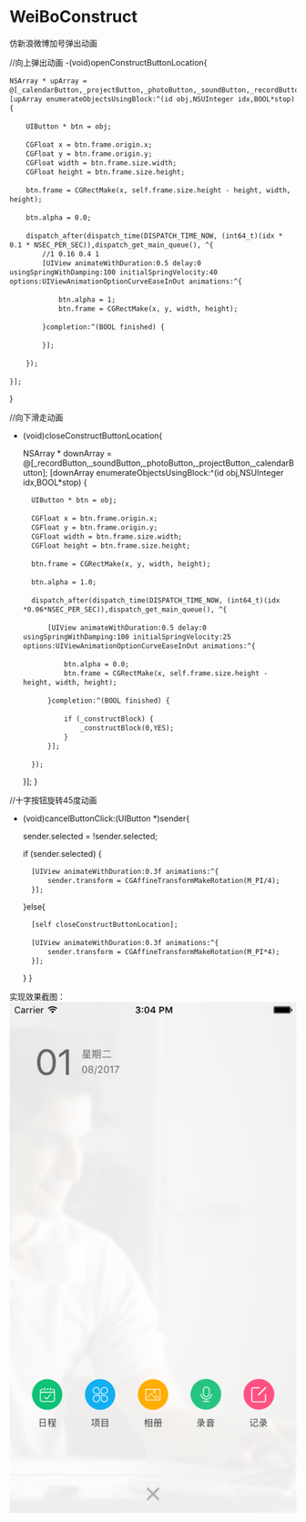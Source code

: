 # WeiBoConstruct
仿新浪微博加号弹出动画

//向上弹出动画
-(void)openConstructButtonLocation{

    NSArray * upArray = @[_calendarButton,_projectButton,_photoButton,_soundButton,_recordButton];
    [upArray enumerateObjectsUsingBlock:^(id obj,NSUInteger idx,BOOL*stop) {
        
        UIButton * btn = obj;
        
        CGFloat x = btn.frame.origin.x;
        CGFloat y = btn.frame.origin.y;
        CGFloat width = btn.frame.size.width;
        CGFloat height = btn.frame.size.height;
        
        btn.frame = CGRectMake(x, self.frame.size.height - height, width, height);
        
        btn.alpha = 0.0;
        
        dispatch_after(dispatch_time(DISPATCH_TIME_NOW, (int64_t)(idx * 0.1 * NSEC_PER_SEC)),dispatch_get_main_queue(), ^{
            //1 0.16 0.4 1
            [UIView animateWithDuration:0.5 delay:0 usingSpringWithDamping:100 initialSpringVelocity:40 options:UIViewAnimationOptionCurveEaseInOut animations:^{
                
                btn.alpha = 1;                
                btn.frame = CGRectMake(x, y, width, height);
                
            }completion:^(BOOL finished) {
                
            }];
            
        });
        
    }];
}

//向下滑走动画
- (void)closeConstructButtonLocation{

    NSArray * downArray = @[_recordButton,_soundButton,_photoButton,_projectButton,_calendarButton];
    [downArray enumerateObjectsUsingBlock:^(id obj,NSUInteger idx,BOOL*stop) {
        
        UIButton * btn = obj;
        
        CGFloat x = btn.frame.origin.x;
        CGFloat y = btn.frame.origin.y;
        CGFloat width = btn.frame.size.width;
        CGFloat height = btn.frame.size.height;

        btn.frame = CGRectMake(x, y, width, height);
        
        btn.alpha = 1.0;
        
        dispatch_after(dispatch_time(DISPATCH_TIME_NOW, (int64_t)(idx *0.06*NSEC_PER_SEC)),dispatch_get_main_queue(), ^{
            
            [UIView animateWithDuration:0.5 delay:0 usingSpringWithDamping:100 initialSpringVelocity:25 options:UIViewAnimationOptionCurveEaseInOut animations:^{
                
                btn.alpha = 0.0;
                btn.frame = CGRectMake(x, self.frame.size.height - height, width, height);
                
            }completion:^(BOOL finished) {
                
                if (_constructBlock) {
                    _constructBlock(0,YES);
                }
            }];
            
        });
        
    }];
}

//十字按钮旋转45度动画
- (void)cancelButtonClick:(UIButton *)sender{

    sender.selected = !sender.selected;
    
    if (sender.selected) {
        
        [UIView animateWithDuration:0.3f animations:^{
            sender.transform = CGAffineTransformMakeRotation(M_PI/4);
        }];
        
    }else{
        
        [self closeConstructButtonLocation];
        
        [UIView animateWithDuration:0.3f animations:^{
            sender.transform = CGAffineTransformMakeRotation(M_PI*4);
        }];        
        
    }
}

实现效果截图：
![image](https://github.com/wuyukobe24/WeiBoConstruct/blob/master/construct.png)
